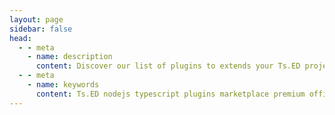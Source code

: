 ```yaml
---
layout: page
sidebar: false
head:
  - - meta
    - name: description
      content: Discover our list of plugins to extends your Ts.ED project. Created by the Ts.ED team and community.
  - - meta
    - name: keywords
      content: Ts.ED nodejs typescript plugins marketplace premium official community discover
---
```


<Warehouse />
